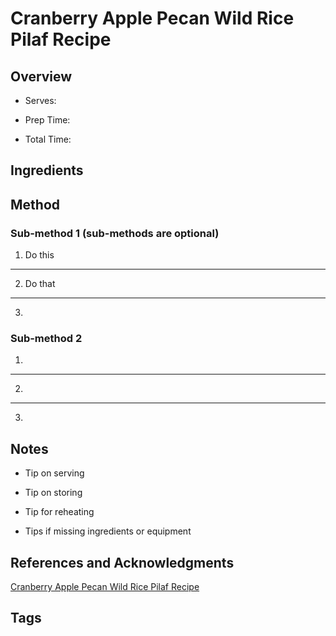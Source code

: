 # Cranberry Apple Pecan Wild Rice Pilaf Recipe

## Overview

- Serves:

- Prep Time:

- Total Time:

## Ingredients



## Method

### Sub-method 1 (sub-methods are optional)

1. Do this
---
2. Do that
---
3.

### Sub-method 2

1.
---
2.
---
3.

## Notes

- Tip on serving

- Tip on storing

- Tip for reheating

- Tips if missing ingredients or equipment

## References and Acknowledgments

[Cranberry Apple Pecan Wild Rice Pilaf Recipe](http://www.carlsbadcravings.com/cranberry-apple-pecan-wild-rice-pilaf-recipe/)

## Tags


